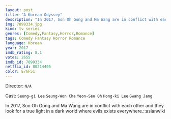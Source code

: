 ```yaml
---
layout: post
title: "A Korean Odyssey"
description: "In 2017, Son Oh Gong and Ma Wang are in conflict with each other and they look for a true light in a dark world where evils exists everywhere.::asianwiki.."
img: 7099334.jpg
kind: tv series
genres: [Comedy,Fantasy,Horror,Romance]
tags: Comedy Fantasy Horror Romance 
language: Korean
year: 2017
imdb_rating: 8.1
votes: 2655
imdb_id: 7099334
netflix_id: 80214405
color: E76F51
---
```

Director: `N/A`  

Cast: `Seung-gi Lee` `Seung-Won Cha` `Yeon-Seo Oh` `Hong-ki Lee` `Gwang Jang` 

In 2017, Son Oh Gong and Ma Wang are in conflict with each other and they look for a true light in a dark world where evils exists everywhere.::asianwiki